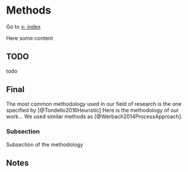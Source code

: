 # Methods

Go to [<- index](./README.md)

Here some content

## TODO

todo

## Final

The most common methodology used in our field of research is the one specified by [@Tondello2016Heuristic]
Here is the methodology of our work... We used similar methods as [@Werbach2014ProcessApproach].

### Subsection

Subsection of the methodology

## Notes

